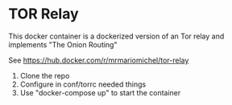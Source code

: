 # TOR Relay
This docker container is a dockerized version of an Tor relay and implements "The Onion Routing"

See https://hub.docker.com/r/mrmariomichel/tor-relay

1. Clone the repo
2. Configure in conf/torrc needed things
3. Use "docker-compose up" to start the container
